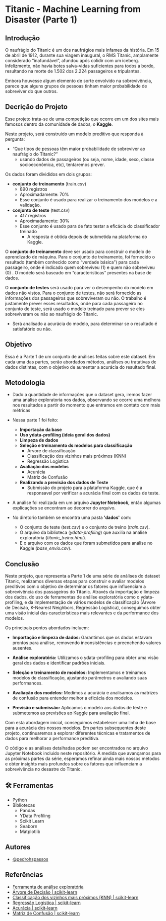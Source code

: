 
# Titanic - Machine Learning from Disaster (Parte 1)


## Introdução

O naufrágio do Titanic é um dos naufrágios mais infames da história. Em 15 de abril de 1912, durante sua viagem inaugural, o RMS Titanic, amplamente considerado “inafundável”, afundou após colidir com um iceberg. Infelizmente, não havia botes salva-vidas suficientes para todos a bordo, resultando na morte de 1.502 dos 2.224 passageiros e tripulantes.

Embora houvesse algum elemento de sorte envolvido na sobrevivência, parece que alguns grupos de pessoas tinham maior probabilidade de sobreviver do que outros.



## Decrição do Projeto

Esse projeto trata-se de uma competição que ocorre em um dos sites mais famosos dentro da comunidade de dados, o **Kaggle**.

Neste projeto, será construido um modelo preditivo que responda à pergunta: 
- “Que tipos de pessoas têm maior probabilidade de sobreviver ao naufrágio do Titanic?” 
    - usando dados de passageiros (ou seja, nome, idade, sexo, classe socioeconômica, etc), tentaremos prever.

Os dados foram divididos em dois grupos:

- **conjunto de treinamento** (train.csv)
    - 890 registros 
    - Aproximadamente: 70%
    - Esse conjunto é usado para realizar o treinamento dos modelos e a validação.
- **conjunto de teste** (test.csv)
    - 417 registros 
    - Aproximadamente: 30%
    - Esse conjunto é usado para de fato testar a eficácia do classificador treinado
        - A resposta é obtida depois de submetida na plataforma do Kaggle.

O **conjunto de treinamento** deve ser usado para construir o modelo de aprendizado de máquina. Para o conjunto de treinamento, foi fornecido o resultado (também conhecido como “verdade básica”) para cada passageiro, onde é indicado quem sobreviveu (1) e quem não sobreviveu (0) . O modelo será baseado em “características” presentes na base de dados.

O **conjunto de testes** será usado para ver o desempenho do modelo em dados não vistos. Para o conjunto de testes, não será fornecido as informações dos passageiros que sobreviveram ou não. O trabalho é justamente prever esses resultados, onde para cada passageiro no conjunto de teste, será usado o modelo treinado para prever se eles sobreviveram ou não ao naufrágio do Titanic.

- Será analisado a acurácia do modelo, para determinar se o resultado é satisfatório ou não.

## Objetivo

Essa é a Parte 1 de um conjunto de análises feitas sobre este dataset. Em cada uma das partes, serão abordados métodos, análises ou tratativas de dados distintas, com o objetivo de aumentar a acurácia do resultado final.

## Metodologia

- Dado a quantidade de informações que o dataset gera, iremos fazer uma análise exploratoria nos dados, observando se ocorre uma melhora nos resultados a partir do momento que entramos em contato com mais métricas
- Nessa parte 1 foi feito:

    - **Importação da base**
    - **Uso ydata-profiling (ideia geral dos dados)**
    - **Limpeza de dados**
    - **Seleção e treinamento ds modelos para classificação**
        - Árvore de classificação
        - Classificação dos vizinhos mais próximos (KNN)
        - Regressão Logística
    - **Avaliação dos modelos**
        - Acurácia
        - Matriz de Confusão
    - **Realizando a previsão dos dados de Teste**
        - Submissão do projeto para a plataforma Kaggle, que é a responsavel por verificar a acurácia final com os dados de teste.

- A análise foi realizada em um arquivo **Jupyter Notebook**, então algumas explicações se encontram ao decorrer do arquivo.

- No diretorio também se encontra uma pasta **'dados'** com:
    - O conjunto de teste (*test.csv*) e o conjunto de treino (*train.csv*).
    - O arquivo da biblioteca (*ydata-profiling*) que auxilia na análise exploratória (*titanic_treino.html*).
    - E o arquivo com os dados que foram submetidos para análise no Kaggle (*base_envio.csv*).




## Conclusão

Neste projeto, que representa a Parte 1 de uma série de análises do dataset Titanic, realizamos diversas etapas para construir e avaliar modelos preditivos com o objetivo de determinar os fatores que influenciam a sobrevivência dos passageiros do Titanic. Através da importação e limpeza dos dados, do uso de ferramentas de análise exploratória como o ydata-profiling, e da implementação de vários modelos de classificação (Árvore de Decisão, K-Nearest Neighbors, Regressão Logística), conseguimos obter uma visão inicial das características mais relevantes e da performance dos modelos.

Os principais pontos abordados incluem:

- **Importação e limpeza de dados:** Garantimos que os dados estavam prontos para análise, removendo inconsistências e preenchendo valores ausentes.

- **Análise exploratória:** Utilizamos o ydata-profiling para obter uma visão geral dos dados e identificar padrões iniciais.
- **Seleção e treinamento de modelos:** Implementamos e treinamos modelos de classificação, ajustando parâmetros e avaliando suas performances.
- **Avaliação dos modelos:** Medimos a acurácia e analisamos as matrizes de confusão para entender melhor a eficácia dos modelos.
- **Previsão e submissão:** Aplicamos o modelo aos dados de teste e submetemos as previsões ao Kaggle para avaliação final.

Com esta abordagem inicial, conseguimos estabelecer uma linha de base para a acurácia dos nossos modelos. Em partes subsequentes deste projeto, continuaremos a explorar diferentes técnicas e tratamentos de dados para melhorar a performance preditiva.

O código e as análises detalhadas podem ser encontrados no arquivo Jupyter Notebook incluído neste repositório. À medida que avançamos para as próximas partes da série, esperamos refinar ainda mais nossos métodos e obter insights mais profundos sobre os fatores que influenciam a sobrevivência no desastre do Titanic.





## 🛠 Ferramentas
- Python 
- Bibliotecas 
    - Pandas
    - YData Profiling
    - Scikit Learn 
    - Seaborn
    - Matplotlib
    



## Autores

- [@pedrohspassos](https://github.com/pedrohspassos)



## Referências


 - [Ferramenta de análise exploratória](https://github.com/ydataai/ydata-profiling)
 - [Árvore de Decisão | scikit-learn](https://scikit-learn.org/stable/modules/tree.html#classification)
 - [Classificação dos vizinhos mais próximos (KNN) | scikit-learn](https://scikit-learn.org/stable/modules/generated/sklearn.neighbors.KNeighborsClassifier.html#sklearn.neighbors.KNeighborsClassifier)
 - [Regressão Logística | scikit-learn](https://scikit-learn.org/stable/modules/generated/sklearn.linear_model.LogisticRegression.html#sklearn.linear_model.LogisticRegression)
- [Acurácia | scikit-learn](https://scikit-learn.org/stable/modules/generated/sklearn.metrics.accuracy_score.html)
- [Matriz de Confusão | scikit-learn](https://scikit-learn.org/stable/modules/generated/sklearn.metrics.confusion_matrix.html)


